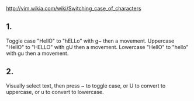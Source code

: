 http://vim.wikia.com/wiki/Switching_case_of_characters

## 1. ## 

Toggle case "HellO" to "hELLo" with g~ then a movement.
Uppercase "HellO" to "HELLO" with gU then a movement.
Lowercase "HellO" to "hello" with gu then a movement.


## 2. ##

Visually select text,
then press ~ to toggle case, 
or U to convert to uppercase, or u to convert to lowercase.

